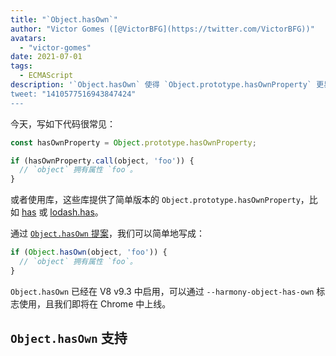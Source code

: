 ```yaml
---
title: "`Object.hasOwn`"
author: "Victor Gomes ([@VictorBFG](https://twitter.com/VictorBFG))"
avatars:
  - "victor-gomes"
date: 2021-07-01
tags:
  - ECMAScript
description: '`Object.hasOwn` 使得 `Object.prototype.hasOwnProperty` 更易访问。
tweet: "1410577516943847424"
---
```


今天，写如下代码很常见：

```js
const hasOwnProperty = Object.prototype.hasOwnProperty;

if (hasOwnProperty.call(object, 'foo')) {
  // `object` 拥有属性 `foo`。
}
```

或者使用库，这些库提供了简单版本的 `Object.prototype.hasOwnProperty`，比如 [has](https://www.npmjs.com/package/has) 或 [lodash.has](https://www.npmjs.com/package/lodash.has)。

通过 [`Object.hasOwn` 提案](https://github.com/tc39/proposal-accessible-object-hasownproperty)，我们可以简单地写成：

```js
if (Object.hasOwn(object, 'foo')) {
  // `object` 拥有属性 `foo`。
}
```

`Object.hasOwn` 已经在 V8 v9.3 中启用，可以通过 `--harmony-object-has-own` 标志使用，且我们即将在 Chrome 中上线。

## `Object.hasOwn` 支持

<feature-support chrome="yes https://chromium-review.googlesource.com/c/v8/v8/+/2922117"
                 firefox="yes https://hg.mozilla.org/try/rev/94515f78324e83d4fd84f4b0ab764b34aabe6d80"
                 safari="yes https://bugs.webkit.org/show_bug.cgi?id=226291"
                 nodejs="no"
                 babel="yes https://github.com/zloirock/core-js#accessible-objectprototypehasownproperty"></feature-support>

<!--truncate-->